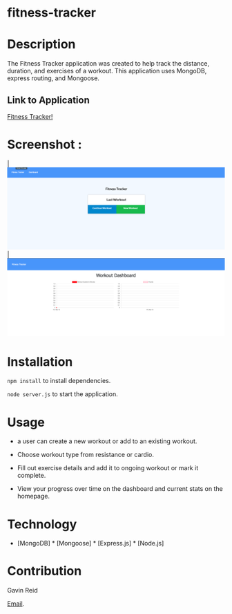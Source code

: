 # fitness-tracker

# Description

The Fitness Tracker application was created to help track the distance, duration, and exercises of a workout. This application uses MongoDB, express routing, and Mongoose.


## Link to Application 
[Fitness Tracker!](https://ancient-fjord-45174.herokuapp.com)

# Screenshot :

|![Fitness Tracker](Assets/fitnessTrackerHP.png)|![Fitness Tracker Dashboard](Assets/FitnessTrackerDb.png)

# Installation
 `npm install` to install dependencies.

`node server.js` to start the application.

# Usage

* a user can create a new workout or add to an existing workout.

* Choose workout type from resistance or cardio.

* Fill out exercise details and add it to ongoing workout or mark it complete.

* View your progress over time on the dashboard and current stats on the homepage.

# Technology

* [MongoDB] * [Mongoose] * [Express.js] * [Node.js]

# Contribution

Gavin Reid

[Email](mailto:gavinreid94@gmail.com).